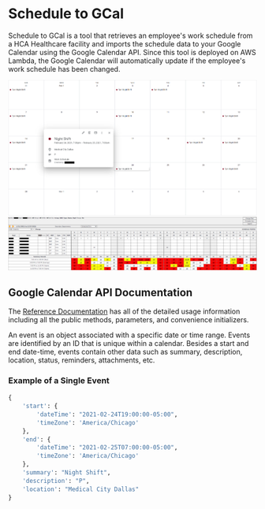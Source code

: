 # Schedule to GCal

Schedule to GCal is a tool that retrieves an employee's work schedule from a HCA Healthcare facility and imports the schedule data to your Google Calendar using the Google Calendar API. Since this tool is deployed on AWS Lambda, the Google Calendar will automatically update if the employee's work schedule has been changed.

<img src="images/Work-Schedule-on-Google-Calendar.png" width=1500> 
<img src="images/Work-Schedule.png" width=1500>

## Google Calendar API Documentation

The [Reference Documentation](https://developers.google.com/calendar/api/v3/reference/events) has all of the detailed usage information including all the public methods, parameters, and convenience initializers.

An event is an object associated with a specific date or time range. Events are identified by an ID that is unique within a calendar. Besides a start and end date-time, events contain other data such as summary, description, location, status, reminders, attachments, etc.

### Example of a Single Event

```Python
{
    'start': {
        'dateTime': "2021-02-24T19:00:00-05:00",
        'timeZone': 'America/Chicago'
    },
    'end': {
        'dateTime': "2021-02-25T07:00:00-05:00",
        'timeZone': 'America/Chicago'
    },
    'summary': "Night Shift",
    'description': "P",
    'location': "Medical City Dallas"
}
```
